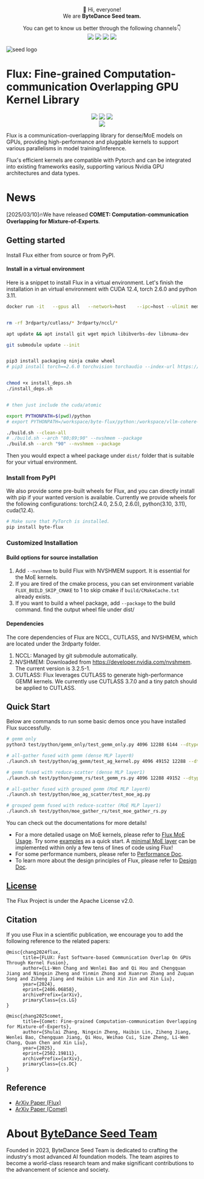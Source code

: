 <div align="center">
 👋 Hi, everyone!
    <br>
    We are <b>ByteDance Seed team.</b>
</div>

<p align="center">
  You can get to know us better through the following channels👇
  <br>
  <a href="https://team.doubao.com/">
    <img src="https://img.shields.io/badge/Website-%231e37ff?style=for-the-badge&logo=bytedance&logoColor=white"></a>
  <a href="https://github.com/user-attachments/assets/93481cda-a7f3-47f3-b333-fe6b3da86b78">
    <img src="https://img.shields.io/badge/WeChat-07C160?style=for-the-badge&logo=wechat&logoColor=white"></a>
 <a href="https://www.xiaohongshu.com/user/profile/668e7e15000000000303157d?xsec_token=ABl2-aqekpytY6A8TuxjrwnZskU-6BsMRE_ufQQaSAvjc%3D&xsec_source=pc_search">
    <img src="https://img.shields.io/badge/Xiaohongshu-%23FF2442?style=for-the-badge&logo=xiaohongshu&logoColor=white"></a>
  <a href="https://www.zhihu.com/org/dou-bao-da-mo-xing-tuan-dui/">
    <img src="https://img.shields.io/badge/zhihu-%230084FF?style=for-the-badge&logo=zhihu&logoColor=white"></a>
</p>

![seed logo](https://github.com/user-attachments/assets/c42e675e-497c-4508-8bb9-093ad4d1f216)

# Flux: Fine-grained Computation-communication Overlapping GPU Kernel Library

<p align="center">
  <a href="https://github.com/bytedance/flux">
    <img src="https://img.shields.io/badge/Flux-Project Page-yellow"></a>
  <a href="https://arxiv.org/pdf/2502.19811">
    <img src="https://img.shields.io/badge/Flux-Tech Report-red"></a>
  <a href="XXX">
    <img src="https://img.shields.io/badge/License-Apache-blue"></a>
  <br>
  <a href="https://github.com/user-attachments/assets/d3fcb3bf-466b-4efe-8c3f-5f85258202ae">
    <img src="https://img.shields.io/badge/Flux-Wechat Communication Group-07C160"></a>

</p>

Flux is a communication-overlapping library for dense/MoE models on GPUs, providing high-performance and pluggable kernels to support various parallelisms in model training/inference.

Flux's efficient kernels are compatible with Pytorch and can be integrated into existing frameworks easily, supporting various Nvidia GPU architectures and data types.

# News
[2025/03/10]🔥We have released **COMET: Computation-communication Overlapping for Mixture-of-Experts**.


## Getting started
Install Flux either from source or from PyPI.


#### Install in a virtual environment
Here is a snippet to install Flux in a virtual environment. Let's finish the installation in an virtual environment with CUDA 12.4, torch 2.6.0 and python 3.11.

```bash
docker run -it   --gpus all   --network=host    --ipc=host --ulimit memlock=-1 --ulimit stack=67108864 nvcr.io/nvidia/pytorch:24.07-py3


rm -rf 3rdparty/cutlass/* 3rdparty/nccl/*

apt update && apt install git wget mpich libibverbs-dev libnuma-dev

git submodule update --init


pip3 install packaging ninja cmake wheel
# pip3 install torch==2.6.0 torchvision torchaudio --index-url https://download.pytorch.org/whl/cu124


chmod +x install_deps.sh
./install_deps.sh


# then just include the cuda/atomic

export PYTHONPATH=$(pwd)/python
# export PYTHONPATH=/workspace/byte-flux/python:/workspace/vllm-cohere-flux/

./build.sh --clean-all
# ./build.sh --arch "80;89;90" --nvshmem --package
./build.sh --arch "90" --nvshmem --package
```

Then you would expect a wheel package under `dist/` folder that is suitable for your virtual environment.

### Install from PyPI
We also provide some pre-built wheels for Flux, and you can directly install with pip if your wanted version is available. Currently we provide wheels for the following configurations: torch(2.4.0, 2.5.0, 2.6.0), python(3.10, 3.11), cuda(12.4).

```bash
# Make sure that PyTorch is installed.
pip install byte-flux
```

### Customized Installation
#### Build options for source installation

1. Add `--nvshmem` to build Flux with NVSHMEM support. It is essential for the MoE kernels.
2. If you are tired of the cmake process, you can set environment variable `FLUX_BUILD_SKIP_CMAKE` to 1 to skip cmake if `build/CMakeCache.txt` already exists.
3. If you want to build a wheel package, add `--package` to the build command. find the output wheel file under dist/


#### Dependencies
The core dependencies of Flux are NCCL, CUTLASS, and NVSHMEM, which are located under the 3rdparty folder.
1. NCCL: Managed by git submodule automatically.
2. NVSHMEM: Downloaded from https://developer.nvidia.com/nvshmem. The current version is 3.2.5-1.
3. CUTLASS: Flux leverages CUTLASS to generate high-performance GEMM kernels. We currently use CUTLASS 3.7.0 and a tiny patch should be applied to CUTLASS.


## Quick Start

Below are commands to run some basic demos once you have installed Flux successfully.
```bash
# gemm only
python3 test/python/gemm_only/test_gemm_only.py 4096 12288 6144 --dtype=float16

# all-gather fused with gemm (dense MLP layer0)
./launch.sh test/python/ag_gemm/test_ag_kernel.py 4096 49152 12288 --dtype=float16 --iters=10

# gemm fused with reduce-scatter (dense MLP layer1)
./launch.sh test/python/gemm_rs/test_gemm_rs.py 4096 12288 49152 --dtype=float16 --iters=10

# all-gather fused with grouped gemm (MoE MLP layer0)
./launch.sh test/python/moe_ag_scatter/test_moe_ag.py

# grouped gemm fused with reduce-scatter (MoE MLP layer1)
./launch.sh test/python/moe_gather_rs/test_moe_gather_rs.py
```

You can check out the documentations for more details!

* For a more detailed usage on MoE kernels, please refer to [Flux MoE Usage](https://github.com/bytedance/flux/blob/main/docs/moe_usage.md). Try some [examples](https://github.com/bytedance/flux/blob/main/examples) as a quick start. A [minimal MoE layer](https://github.com/bytedance/flux/blob/main/examples/moe_flux_only.py) can be implemented within only a few tens of lines of code using Flux!
* For some performance numbers, please refer to [Performance Doc](https://github.com/bytedance/flux/blob/main/docs/performance.md).
* To learn more about the design principles of Flux, please refer to [Design Doc](https://github.com/bytedance/flux/blob/main/docs/design.md).


## [License](./LICENSE)

The Flux Project is under the Apache License v2.0.

## Citation

If you use Flux in a scientific publication, we encourage you to add the following reference
to the related papers:
```
@misc{chang2024flux,
      title={FLUX: Fast Software-based Communication Overlap On GPUs Through Kernel Fusion},
      author={Li-Wen Chang and Wenlei Bao and Qi Hou and Chengquan Jiang and Ningxin Zheng and Yinmin Zhong and Xuanrun Zhang and Zuquan Song and Ziheng Jiang and Haibin Lin and Xin Jin and Xin Liu},
      year={2024},
      eprint={2406.06858},
      archivePrefix={arXiv},
      primaryClass={cs.LG}
}

@misc{zhang2025comet,
      title={Comet: Fine-grained Computation-communication Overlapping for Mixture-of-Experts},
      author={Shulai Zhang, Ningxin Zheng, Haibin Lin, Ziheng Jiang, Wenlei Bao, Chengquan Jiang, Qi Hou, Weihao Cui, Size Zheng, Li-Wen Chang, Quan Chen and Xin Liu},
      year={2025},
      eprint={2502.19811},
      archivePrefix={arXiv},
      primaryClass={cs.DC}
}

```

## Reference

* [ArXiv Paper (Flux)](http://arxiv.org/abs/2406.06858)
* [ArXiv Paper (Comet)](https://arxiv.org/abs/2502.19811)


# About [ByteDance Seed Team](https://team.doubao.com/)

Founded in 2023, ByteDance Seed Team is dedicated to crafting the industry's most advanced AI foundation models. The team aspires to become a world-class research team and make significant contributions to the advancement of science and society.


